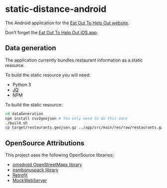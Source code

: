 # static-distance-android
The Android application for the [Eat Out To Help Out website](https://github.com/beny23/static-distance).

Don't forget the [Eat Out To Help Out iOS app](https://github.com/beny23/static-distance-app).

## Data generation
The application currently bundles restaurant information as a static resource.

To build the static resource you will need:
 * Python 3
 * [JQ](https://stedolan.github.io/jq/)
 * NPM
 
To build the static resource:

```bash
cd dataGeneration
npm install csv2geojson # You only need to do this once
./build.sh
cp target/restaurants.geojson.gz ../app/src/main/res/raw/restaurants.gz
```

## OpenSource Attributions
This project uses the following OpenSource libraries:
 * [omsdroid OpenStreetMaps library](https://github.com/osmdroid/osmdroid) 
 * [osmbonuspack library](https://github.com/MKergall/osmbonuspack)
 * [Retrofit](https://square.github.io/retrofit/)
 * [MockWebServer](https://github.com/square/okhttp/tree/master/mockwebserver)
